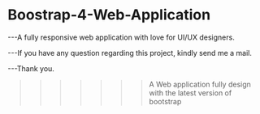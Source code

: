 # Boostrap-4-Web-Application

---A fully responsive web application with love for UI/UX designers.

---If you have any question regarding this project, kindly send me a mail.

---Thank you.

>>>>>>>  A Web application fully design with the latest version of bootstrap



